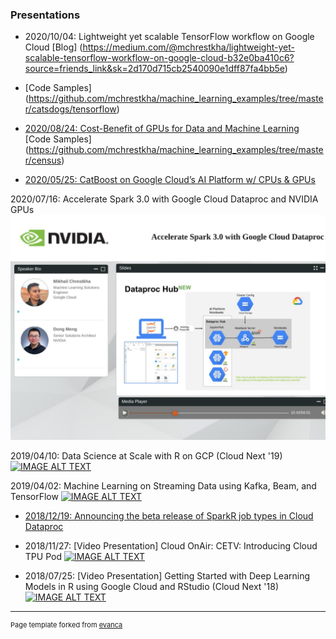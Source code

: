 ### Presentations

- 2020/10/04: Lightweight yet scalable TensorFlow workflow on Google Cloud [Blog] (https://medium.com/@mchrestkha/lightweight-yet-scalable-tensorflow-workflow-on-google-cloud-b32e0ba410c6?source=friends_link&sk=2d170d715cb2540090e1dff87fa4bb5e) 

- [Code Samples] (https://github.com/mchrestkha/machine_learning_examples/tree/master/catsdogs/tensorflow)

- [2020/08/24: Cost-Benefit of GPUs for Data and Machine Learning](https://medium.com/@mchrestkha/cost-benefit-of-gpus-for-data-and-machine-learning-f7ce86e5a20f?source=friends_link&sk=aa03a4ac438b3f279133423d5862ede2) [Code Samples] (https://github.com/mchrestkha/machine_learning_examples/tree/master/census)

- [2020/05/25: CatBoost on Google Cloud’s AI Platform w/ CPUs & GPUs](https://medium.com/@mchrestkha/catboost-on-google-clouds-ai-platform-w-cpus-gpus-130e4407e132?source=friends_link&sk=95579b7ba4a447e581d6981c715b01d1)

2020/07/16: Accelerate Spark 3.0 with Google Cloud Dataproc and NVIDIA GPUs
[![IMAGE ALT TEXT](https://raw.githubusercontent.com/mchrestkha/mchrestkha.github.io/master/images/dataproc_nvidia_webinar.jpeg)](https://info.nvidia.com/accelerate-spark-3-with-gcp-and-nvidia-gpus-reg-page.html "Accelerate Spark 3.0 with Google Cloud Dataproc and NVIDIA GPUs
")

2019/04/10: Data Science at Scale with R on GCP (Cloud Next '19)
[![IMAGE ALT TEXT](https://img.youtube.com/vi/XpNVixSN-Mg/0.jpg)](https://www.youtube.com/watch?v=XpNVixSN-Mg "Data Science at Scale with R on GCP (Cloud Next '19)")

2019/04/02: Machine Learning on Streaming Data using Kafka, Beam, and TensorFlow
[![IMAGE ALT TEXT](https://cdn.vidyard.com/thumbnails/Xk4mTCGIRBAxFX6BKSGJJg/0237f6efc0ee69a356e06f.jpg)](https://videos.confluent.io/watch/xJADoLGgH145sD2zApjaXM "Machine Learning on Streaming Data using Kafka, Beam, and TensorFlow")

- [2018/12/19: Announcing the beta release of SparkR job types in Cloud Dataproc](https://cloud.google.com/blog/products/ai-machine-learning/announcing-the-beta-release-of-sparkr-job-types-in-cloud-dataproc)

- 2018/11/27: [Video Presentation] Cloud OnAir: CETV: Introducing Cloud TPU Pod
[![IMAGE ALT TEXT](https://img.youtube.com/vi/-G36qELTpfc/0.jpg)](https://www.youtube.com/watch?v=-G36qELTpfc "Cloud OnAir: CETV: Introducing Cloud TPU Pod")

- 2018/07/25: [Video Presentation] Getting Started with Deep Learning Models in R using Google Cloud and RStudio (Cloud Next '18)
[![IMAGE ALT TEXT](https://img.youtube.com/vi/y6vPAe9Z7QI/0.jpg)](https://www.youtube.com/watch?v=y6vPAe9Z7QI "Getting Started with Deep Learning Models in R using Google Cloud and RStudio (Cloud Next '18)")

---
<p style="font-size:11px">Page template forked from <a href="https://github.com/evanca/quick-portfolio">evanca</a></p>
<!-- Remove above link if you don't want to attibute -->
